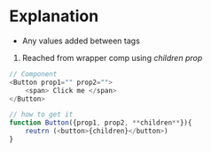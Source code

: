 # Explanation
- Any values added between tags
1. Reached from wrapper comp using _children prop_
```js
// Component
<Button prop1="" prop2="">
	<span> Click me </span>
</Button>

// how to get it
function Button({prop1, prop2, **children**}){
	reutrn (<button>{children}</button>)
}
```
